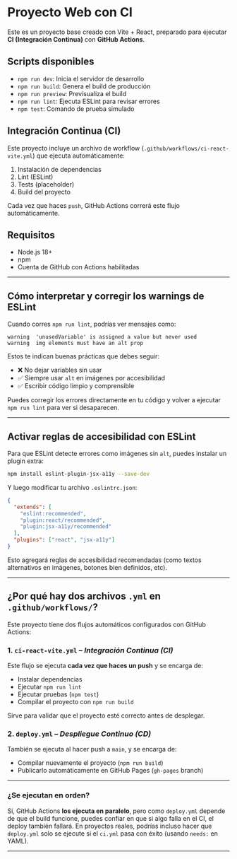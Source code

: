 # Proyecto Web con CI

Este es un proyecto base creado con Vite + React, preparado para ejecutar **CI (Integración Continua)** con **GitHub Actions**.

## Scripts disponibles

- `npm run dev`: Inicia el servidor de desarrollo
- `npm run build`: Genera el build de producción
- `npm run preview`: Previsualiza el build
- `npm run lint`: Ejecuta ESLint para revisar errores
- `npm test`: Comando de prueba simulado

## Integración Continua (CI)

Este proyecto incluye un archivo de workflow (`.github/workflows/ci-react-vite.yml`) que ejecuta automáticamente:

1. Instalación de dependencias
2. Lint (ESLint)
3. Tests (placeholder)
4. Build del proyecto

Cada vez que haces `push`, GitHub Actions correrá este flujo automáticamente.

## Requisitos

- Node.js 18+
- npm
- Cuenta de GitHub con Actions habilitadas

---

## Cómo interpretar y corregir los warnings de ESLint

Cuando corres `npm run lint`, podrías ver mensajes como:

```
warning  'unusedVariable' is assigned a value but never used
warning  img elements must have an alt prop
```

Estos te indican buenas prácticas que debes seguir:

- ❌ No dejar variables sin usar
- ✅ Siempre usar `alt` en imágenes por accesibilidad
- ✅ Escribir código limpio y comprensible

Puedes corregir los errores directamente en tu código y volver a ejecutar `npm run lint` para ver si desaparecen.

---

## Activar reglas de accesibilidad con ESLint

Para que ESLint detecte errores como imágenes sin `alt`, puedes instalar un plugin extra:

```bash
npm install eslint-plugin-jsx-a11y --save-dev
```

Y luego modificar tu archivo `.eslintrc.json`:

```json
{
  "extends": [
    "eslint:recommended",
    "plugin:react/recommended",
    "plugin:jsx-a11y/recommended"
  ],
  "plugins": ["react", "jsx-a11y"]
}
```

Esto agregará reglas de accesibilidad recomendadas (como textos alternativos en imágenes, botones bien definidos, etc).


---

## ¿Por qué hay dos archivos `.yml` en `.github/workflows/`?

Este proyecto tiene dos flujos automáticos configurados con GitHub Actions:

### 1. `ci-react-vite.yml` – *Integración Continua (CI)*
Este flujo se ejecuta **cada vez que haces un push** y se encarga de:
- Instalar dependencias
- Ejecutar `npm run lint`
- Ejecutar pruebas (`npm test`)
- Compilar el proyecto con `npm run build`

Sirve para validar que el proyecto esté correcto antes de desplegar.

### 2. `deploy.yml` – *Despliegue Continuo (CD)*
También se ejecuta al hacer push a `main`, y se encarga de:
- Compilar nuevamente el proyecto (`npm run build`)
- Publicarlo automáticamente en GitHub Pages (`gh-pages` branch)

---

### ¿Se ejecutan en orden?
Sí, GitHub Actions **los ejecuta en paralelo**, pero como `deploy.yml` depende de que el build funcione, puedes confiar en que si algo falla en el CI, el deploy también fallará.
En proyectos reales, podrías incluso hacer que `deploy.yml` solo se ejecute si el `ci.yml` pasa con éxito (usando `needs:` en YAML).

---

